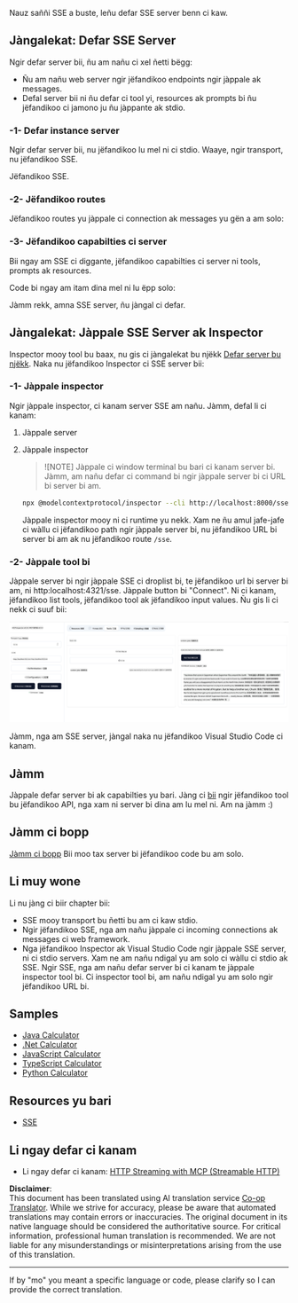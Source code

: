 <!--
CO_OP_TRANSLATOR_METADATA:
{
  "original_hash": "64645691bf0985f1760b948123edf269",
  "translation_date": "2025-06-13T10:43:27+00:00",
  "source_file": "03-GettingStarted/05-sse-server/README.md",
  "language_code": "mo"
}
-->
Nauz saññi SSE a buste, leñu defar SSE server benn ci kaw.

## Jàngalekat: Defar SSE Server

Ngir defar server bii, ñu am nañu ci xel ñetti bëgg:

- Ñu am nañu web server ngir jëfandikoo endpoints ngir jàppale ak messages.
- Defal server bii ni ñu defar ci tool yi, resources ak prompts bi ñu jëfandikoo ci jamono ju ñu jàppante ak stdio.

### -1- Defar instance server

Ngir defar server bii, nu jëfandikoo lu mel ni ci stdio. Waaye, ngir transport, nu jëfandikoo SSE.

Jëfandikoo SSE.

### -2- Jëfandikoo routes

Jëfandikoo routes yu jàppale ci connection ak messages yu gën a am solo:

### -3- Jëfandikoo capabilties ci server

Bii ngay am SSE ci diggante, jëfandikoo capabilties ci server ni tools, prompts ak resources.

Code bi ngay am itam dina mel ni lu ëpp solo:

Jàmm rekk, amna SSE server, ñu jàngal ci defar.

## Jàngalekat: Jàppale SSE Server ak Inspector

Inspector mooy tool bu baax, nu gis ci jàngalekat bu njëkk [Defar server bu njëkk](/03-GettingStarted/01-first-server/README.md). Naka nu jëfandikoo Inspector ci SSE server bii:

### -1- Jàppale inspector

Ngir jàppale inspector, ci kanam server SSE am nañu. Jàmm, defal li ci kanam:

1. Jàppale server

1. Jàppale inspector

    > ![NOTE]
    > Jàppale ci window terminal bu bari ci kanam server bi. Jàmm, am nañu defar ci command bi ngir jàppale server bi ci URL bi server bi am.

    ```sh
    npx @modelcontextprotocol/inspector --cli http://localhost:8000/sse --method tools/list
    ```

    Jàppale inspector mooy ni ci runtime yu nekk. Xam ne ñu amul jafe-jafe ci wàllu ci jëfandikoo path ngir jàppale server bi, nu jëfandikoo URL bi server bi am ak nu jëfandikoo route `/sse`.

### -2- Jàppale tool bi

Jàppale server bi ngir jàppale SSE ci droplist bi, te jëfandikoo url bi server bi am, ni http:localhost:4321/sse. Jàppale button bi "Connect". Ni ci kanam, jëfandikoo list tools, jëfandikoo tool ak jëfandikoo input values. Ñu gis li ci nekk ci suuf bii:

![SSE Server running in inspector](../../../../translated_images/sse-inspector.d86628cc597b8fae807a31d3d6837842f5f9ee1bcc6101013fa0c709c96029ad.mo.png)

Jàmm, nga am SSE server, jàngal naka nu jëfandikoo Visual Studio Code ci kanam.

## Jàmm

Jàppale defar server bi ak capabilties yu bari. Jàng ci [bii](https://api.chucknorris.io/) ngir jëfandikoo tool bu jëfandikoo API, nga xam ni server bi dina am lu mel ni. Am na jàmm :)

## Jàmm ci bopp

[Jàmm ci bopp](./solution/README.md) Bii moo tax server bi jëfandikoo code bu am solo.

## Li muy wone

Li nu jàng ci biir chapter bii:

- SSE mooy transport bu ñetti bu am ci kaw stdio.
- Ngir jëfandikoo SSE, nga am nañu jàppale ci incoming connections ak messages ci web framework.
- Nga jëfandikoo Inspector ak Visual Studio Code ngir jàppale SSE server, ni ci stdio servers. Xam ne am nañu ndigal yu am solo ci wàllu ci stdio ak SSE. Ngir SSE, nga am nañu defar server bi ci kanam te jàppale inspector tool bi. Ci inspector tool bi, am nañu ndigal yu am solo ngir jëfandikoo URL bi.

## Samples 

- [Java Calculator](../samples/java/calculator/README.md)
- [.Net Calculator](../../../../03-GettingStarted/samples/csharp)
- [JavaScript Calculator](../samples/javascript/README.md)
- [TypeScript Calculator](../samples/typescript/README.md)
- [Python Calculator](../../../../03-GettingStarted/samples/python) 

## Resources yu bari

- [SSE](https://developer.mozilla.org/en-US/docs/Web/API/Server-sent_events)

## Li ngay defar ci kanam

- Li ngay defar ci kanam: [HTTP Streaming with MCP (Streamable HTTP)](/03-GettingStarted/06-http-streaming/README.md)

**Disclaimer**:  
This document has been translated using AI translation service [Co-op Translator](https://github.com/Azure/co-op-translator). While we strive for accuracy, please be aware that automated translations may contain errors or inaccuracies. The original document in its native language should be considered the authoritative source. For critical information, professional human translation is recommended. We are not liable for any misunderstandings or misinterpretations arising from the use of this translation.

---

If by "mo" you meant a specific language or code, please clarify so I can provide the correct translation.